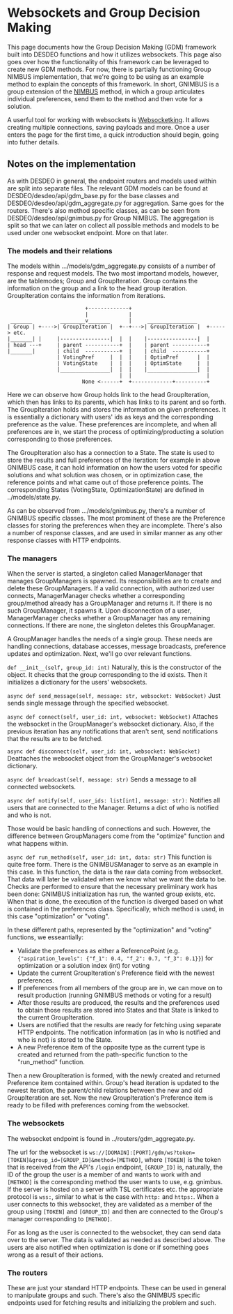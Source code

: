 # Websockets and Group Decision Making

This page documents how the Group Decision Making (GDM) framework built into DESDEO functions and how it utilizes websockets. This page also goes over how the functionality of this framework can be leveraged to create new GDM methods. For now, there is partially functioning Group NIMBUS implementation, that we're going to be using as an example method to explain the concepts of this framework. In short, GNIMBUS is a group extension of the [NIMBUS](https://doi.org/10.1016/j.ejor.2004.07.052) method, in which a group articulates individual preferences, send them to the method and then vote for a solution.

A userful tool for working with websockets is [Websocketking](https://websocketking.com/). It allows creating multiple connections, saving payloads and more. Once a user enters the page for the first time, a quick introduction should begin, going into futher details.

## Notes on the implementation
As with DESDEO in general, the endpoint routers and models used within are split into separate files. The relevant GDM models can be found at DESDEO/desdeo/api/gdm_base.py for the base classes and DESDEO/desdeo/api/gdm_aggregate.py for aggregation. Same goes for the routers. There's also method specific classes, as can be seen from DESDEO/desdeo/api/gnimbus.py for Group NIMBUS. The aggregation is split so that we can later on collect all possible methods and models to be used under one websocket endpoint. More on that later.

### The models and their relations

The models within .../models/gdm_aggregate.py consists of a number of response and request models. The two most importand models, however, are the tablemodes; Group and GroupIteration. Group contains the information on the group and a link to the head group iteration. GroupIteration contains the information from iterations.

```
                         +-------------+
                         |             |
 _______         ________v_______      |     ________________
| Group | +---->| GroupIteration |  +--+--->| GroupIteration |  +-----> etc.
|_______| |     |----------------|  |  |    |----------------|  |
| head ---+     | parent -----------+  |    | parent -----------+
|_______|       | child  -----------+  |    | child  -----------+
                | VotingPref     |  |  |    | OptimPref      |  |
                | VotingState    |  |  |    | OptimState     |  |
                |________________|  |  |    |________________|  |
                                    |  |                        |
                        None <------+  +-------------+----------+
```

Here we can observe how Group holds link to the head GroupIteration, which then has links to its parents, which has links to its parent and so forth.
The GroupIteration holds and stores the information on given preferences. It is essentially a dictionary with users' ids as keys and the corresponding preference as the value. These preferences are incomplete, and when all preferences are in, we start the process of optimizing/producting a solution corresponding to those preferences.

The GroupIteration also has a connection to a State. The state is used to store the results and full preferences of the iteration: for example in above GNIMBUS case, it can hold information on how the users voted for specific solutions and what solution was chosen, or in optimization case, the reference points and what came out of those preference points. The corresponding States (VotingState, OptimizationState) are defined in ../models/state.py.

As can be observed from .../models/gnimbus.py, there's a number of GNIMBUS specific classes. The most prominent of these are the Preference classes for storing the preferences when they are incomplete. There's also a number of response classes, and are used in similar manner as any other response classes with HTTP endpoints.

### The managers

When the server is started, a singleton called ManagerManager that manages GroupManagers is spawned. Its responsibilities are to create and delete these GroupManagers. If a valid connection, with authorized user connects, ManagerManager checks whether a corresponding group/method already has a GroupManager and returns it. If there is no such GroupManager, it spawns it. Upon disconnection of a user, ManagerManager checks whether a GroupManager has any remaining connections. If there are none, the singleton deletes this GroupManager.

A GroupManager handles the needs of a single group. These needs are handling connections, database accesses, message broadcasts, preference updates and optimization. Next, we'll go over relevant functions.

```def __init__(self, group_id: int)```
Naturally, this is the constructor of the object. It checks that the group corresponding to the id exists. Then it initializes a dictionary for the users' websockets.

```async def send_message(self, message: str, websocket: WebSocket)```
Just sends single message through the specified websocket.

```async def connect(self, user_id: int, websocket: WebSocket)```
Attaches the websocket in the GroupManager's websocket dictionary. Also, if the previous iteration has any notifications that aren't sent, send notifications that the results are to be fetched.

```async def disconnect(self, user_id: int, websocket: WebSocket)```
Deattaches the websocket object from the GroupManager's websocket dictionary.

```async def broadcast(self, message: str)```
Sends a message to all connected websockets.

```async def notify(self, user_ids: list[int], message: str):```
Notifies all users that are connected to the Manager. Returns a dict of who is notified and who is not.

Those would be basic handling of connections and such. However, the difference between GroupManagers come from the "optimize" function and what happens within.

```async def run_method(self, user_id: int, data: str)```
This function is quite free form. There is the GNIMBUSManager to serve as an example in this case. In this function, the data is the raw data coming from websocket. That data will later be validated when we know what we want the data to be. Checks are performed to ensure that the necessary preliminary work has been done: GNIMBUS initialization has run, the wanted group exists, etc. When that is done, the execution of the function is diverged based on what is contained in the preferences class. Specifically, which method is used, in this case "optimization" or "voting". 

In these different paths, represented by the "optimization" and "voting" functions, we esseantially:
*   Validate the preferences as either a ReferencePoint (e.g. ```{"aspiration_levels": {"f_1": 0.4, "f_2": 0.7, "f_3": 0.1}}```) for optimization or a solution index (int) for voting
*   Update the current GroupIteration's Preference field with the newest preferences.
*   If preferences from all members of the group are in, we can move on to result production (running GNIMBUS methods or voting for a result)
*   After those results are produced, the results and the preferences used to obtain those results are stored into States and that State is linked to the current GroupIteration.
*   Users are notified that the results are ready for fetching using separate HTTP endpoints. The notification information (as in who is notified and who is not) is stored to the State.
*   A new Preference item of the opposite type as the current type is created and returned from the path-specific function to the "run_method" function.

Then a new GroupIteration is formed, with the newly created and returned Preference item contained within. Group's head iteration is updated to the newest iteration, the parent/child relations between the new and old GroupIteration are set. Now the new GroupIteration's Preference item is ready to be filled with preferences coming from the websocket.

### The websockets

The websocket endpoint is found in ../routers/gdm_aggregate.py. 

The url for the websocket is ```ws://[DOMAIN]:[PORT]/gdm/ws?token=[TOKEN]&group_id=[GROUP_ID]&method=[METHOD]```, where ```[TOKEN]``` is the token that is received from the API's ```/login``` endpoint, ```[GROUP_ID]``` is, naturally, the ID of the group the user is a member of and wants to work with and ```[METHOD]``` is the corresponding method the user wants to use, e.g. gnimbus.
If the server is hosted on a server with TSL certificates etc. the appropriate protocol is ```wss:```, similar to what is the case with ```http:``` and ```https:```.
When a user connects to this websocket, they are validated as a member of the group using ```[TOKEN]``` and ```[GROUP_ID]``` and then are connected to the Group's manager corresponding to ```[METHOD]```.

For as long as the user is connected to the websocket, they can send data over to the server. The data is validated as needed as described above. The users are also notified when optimization is done or if something goes wrong as a result of their actions.

### The routers

These are just your standard HTTP endpoints. These can be used in general to manipulate groups and such. There's also the GNIMBUS specific endpoints used for fetching results and initializing the problem and such.
